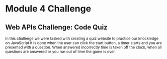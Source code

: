 # Module 4 Challenge
## Web APIs Challenge: Code Quiz
<sub> In this challenge we were tasked with creating a quiz website to practice our knockledge on JavaScript </sub>
<sub> It is done when the user can click the start button, a timer starts and you are presented with a question. </sub>
<sub> When answered incorrectly time is taken off the clock, when all questions are answered or you run out of time the game is over. </sub>
